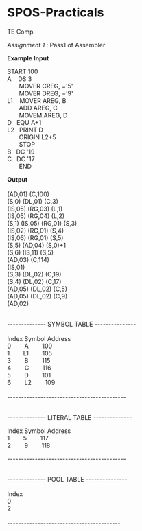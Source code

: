 # SPOS-Practicals
TE Comp 

*Assignment 1* : 
Pass1 of Assembler

**Example Input**
  
  START	100<br />
A	  &nbsp;&nbsp;	DS	3<br />
  	&nbsp;&nbsp;&nbsp;&nbsp;&nbsp;&nbsp;	MOVER CREG, ='5'<br />
  	&nbsp;&nbsp;&nbsp;&nbsp;&nbsp;&nbsp;	MOVER DREG, ='9'<br />
L1	&nbsp;&nbsp;	MOVER	AREG,	B<br />
	  	&nbsp;&nbsp;&nbsp;&nbsp;&nbsp;&nbsp;	ADD	AREG,	C<br />
	  	&nbsp;&nbsp;&nbsp;&nbsp;&nbsp;&nbsp;	MOVEM	AREG,	D<br />
D	  &nbsp;&nbsp;EQU	A+1<br />
L2	&nbsp;&nbsp;PRINT	D<br />
	  	&nbsp;&nbsp;&nbsp;&nbsp;&nbsp;&nbsp;	ORIGIN	L2+5<br />
	  	&nbsp;&nbsp;&nbsp;&nbsp;&nbsp;&nbsp;	STOP<br />
B  	&nbsp;&nbsp;DC	'19<br />
C	  &nbsp;&nbsp;DC	'17<br />
	  	&nbsp;&nbsp;&nbsp;&nbsp;&nbsp;&nbsp;	END<br />

**Output**<br /><br />
(AD,01) (C,100) <br />
(S,0) (DL,01) (C,3) <br />
(IS,05) (RG,03) (L,1) <br />
(IS,05) (RG,04) (L,2) <br />
(S,1) (IS,05) (RG,01) (S,3) <br />
(IS,02) (RG,01) (S,4) <br />
(IS,06) (RG,01) (S,5) <br />
(S,5) (AD,04) (S,0)+1<br />
(S,6) (IS,11) (S,5) <br />
(AD,03) (C,114) <br />
(IS,01) <br />
(S,3) (DL,02) (C,19) <br />
(S,4) (DL,02) (C,17) <br />
(AD,05) (DL,02) (C,5)<br />
(AD,05) (DL,02) (C,9)<br />
(AD,02) <br />
<br />

-------------- SYMBOL TABLE ---------------<br />
<br />
Index	Symbol	Address<br />
0	&nbsp;&nbsp;&nbsp;&nbsp;&nbsp;&nbsp;	A	&nbsp;&nbsp;&nbsp;&nbsp;&nbsp;&nbsp;	100<br />
1 &nbsp;&nbsp;&nbsp;&nbsp;&nbsp;&nbsp;  L1	&nbsp;&nbsp;&nbsp;&nbsp;&nbsp;&nbsp;	105<br />
3 &nbsp;&nbsp;&nbsp;&nbsp;&nbsp;&nbsp;  B	&nbsp;&nbsp;&nbsp;&nbsp;&nbsp;&nbsp;	115<br />
4	&nbsp;&nbsp;&nbsp;&nbsp;&nbsp;&nbsp;  C	&nbsp;&nbsp;&nbsp;&nbsp;&nbsp;&nbsp;	116<br />
5 &nbsp;&nbsp;&nbsp;&nbsp;&nbsp;&nbsp;  D	&nbsp;&nbsp;&nbsp;&nbsp;&nbsp;&nbsp;	101<br />
6 &nbsp;&nbsp;&nbsp;&nbsp;&nbsp;&nbsp;  L2	&nbsp;&nbsp;&nbsp;&nbsp;&nbsp;&nbsp;	109<br />
<br />
-------------------------------------------<br />

<br />
-------------- LITERAL TABLE --------------<br />

Index	Symbol	Address<br />
1 &nbsp;&nbsp;&nbsp;&nbsp;&nbsp;&nbsp;  5	&nbsp;&nbsp;&nbsp;&nbsp;&nbsp;&nbsp;	117<br />
2 &nbsp;&nbsp;&nbsp;&nbsp;&nbsp;&nbsp;  9	&nbsp;&nbsp;&nbsp;&nbsp;&nbsp;&nbsp;	118<br />

-------------------------------------------<br />

<br />
-------------- POOL TABLE ---------------<br />
<br />
Index<br />
0<br />
2<br />
<br />
-----------------------------------------<br />
